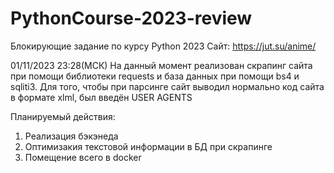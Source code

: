 # PythonCourse-2023-review
Блокирующие задание по курсу Python 2023
Сайт: https://jut.su/anime/

01/11/2023 23:28(МСК)
На данный момент реализован скрапинг сайта при помощи библиотеки requests и база данных при помощи bs4 и sqliti3.
Для того, чтобы при парсинге сайт выводил нормально код сайта в формате xlml, был введён USER AGENTS

Планируемый действия:
1. Реализация бэкэнеда
2. Оптимизакия текстовой информации в БД при скрапинге
3. Помещение всего в docker
